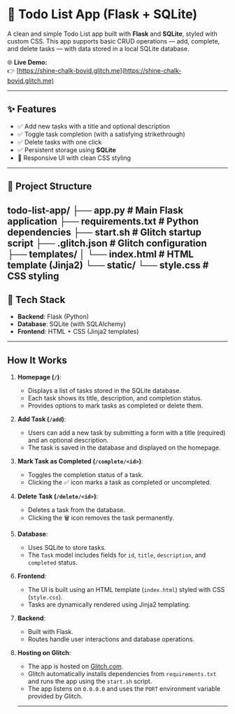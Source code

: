 # 📝 Todo List App (Flask + SQLite)

A clean and simple Todo List app built with **Flask** and **SQLite**, styled with custom CSS. This app supports basic CRUD operations — add, complete, and delete tasks — with data stored in a local SQLite database.

🌐 **Live Demo:**  
👉 [https://shine-chalk-bovid.glitch.me](https://shine-chalk-bovid.glitch.me)

---

## ✨ Features

- ✅ Add new tasks with a title and optional description
- ✅ Toggle task completion (with a satisfying strikethrough)
- ✅ Delete tasks with one click
- ✅ Persistent storage using **SQLite**
- 🎨 Responsive UI with clean CSS styling

---
## 📁 Project Structure

todo-list-app/ 
├── app.py # Main Flask application 
├── requirements.txt # Python dependencies 
├── start.sh # Glitch startup script 
├── .glitch.json # Glitch configuration 
├── templates/ 
│ └── index.html # HTML template (Jinja2) 
└── static/ 
└── style.css # CSS styling
---
## 🧠 Tech Stack

- **Backend**: Flask (Python)
- **Database**: SQLite (with SQLAlchemy)
- **Frontend**: HTML + CSS (Jinja2 templates)
---
## How It Works

1. **Homepage (`/`)**:
   - Displays a list of tasks stored in the SQLite database.
   - Each task shows its title, description, and completion status.
   - Provides options to mark tasks as completed or delete them.

2. **Add Task (`/add`)**:
   - Users can add a new task by submitting a form with a title (required) and an optional description.
   - The task is saved in the database and displayed on the homepage.

3. **Mark Task as Completed (`/complete/<id>`)**:
   - Toggles the completion status of a task.
   - Clicking the ✅ icon marks a task as completed or uncompleted.

4. **Delete Task (`/delete/<id>`)**:
   - Deletes a task from the database.
   - Clicking the 🗑️ icon removes the task permanently.

5. **Database**:
   - Uses SQLite to store tasks.
   - The `Task` model includes fields for `id`, `title`, `description`, and `completed` status.

6. **Frontend**:
   - The UI is built using an HTML template (`index.html`) styled with CSS (`style.css`).
   - Tasks are dynamically rendered using Jinja2 templating.

7. **Backend**:
   - Built with Flask.
   - Routes handle user interactions and database operations.

8. **Hosting on Glitch**:
   - The app is hosted on [Glitch.com](https://glitch.com).
   - Glitch automatically installs dependencies from `requirements.txt` and runs the app using the `start.sh` script.
   - The app listens on `0.0.0.0` and uses the `PORT` environment variable provided by Glitch.
   ---

